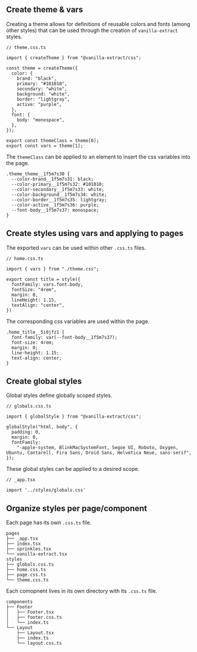 ## Create theme & vars

Creating a theme allows for definitions of reusable colors and fonts (among other styles) that can be used through the creation of `vanilla-extract` styles.

```
// theme.css.ts

import { createTheme } from "@vanilla-extract/css";

const theme = createTheme({
  color: {
    brand: "black",
    primary: "#101010",
    secondary: "white",
    background: "white",
    border: "lightgray",
    active: "purple",
  },
  font: {
    body: "monospace",
  },
});

export const themeClass = theme[0];
export const vars = theme[1];
```

The `themeClass` can be applied to an element to insert the css variables into the page.

```
.theme_theme__1f5m7s30 {
  --color-brand__1f5m7s31: black;
  --color-primary__1f5m7s32: #101010;
  --color-secondary__1f5m7s33: white;
  --color-background__1f5m7s34: white;
  --color-border__1f5m7s35: lightgray;
  --color-active__1f5m7s36: purple;
  --font-body__1f5m7s37: monospace;
}
```

## Create styles using vars and applying to pages

The exported `vars` can be used within other `.css.ts` files.

```
// home.css.ts

import { vars } from "./theme.css";

export const title = style({
  fontFamily: vars.font.body,
  fontSize: "4rem",
  margin: 0,
  lineHeight: 1.15,
  textAlign: "center",
})
```

The corresponding css variables are used within the page.

```
.home_title__5i0jfz1 {
  font-family: var(--font-body__1f5m7s37);
  font-size: 4rem;
  margin: 0;
  line-height: 1.15;
  text-align: center;
}
```

## Create global styles

Global styles define globally scoped styles.

```
// globals.css.ts

import { globalStyle } from "@vanilla-extract/css";

globalStyle("html, body", {
  padding: 0,
  margin: 0,
  fontFamily:
    "-apple-system, BlinkMacSystemFont, Segoe UI, Roboto, Oxygen, Ubuntu, Cantarell, Fira Sans, Droid Sans, Helvetica Neue, sans-serif",
});
```

These global styles can be applied to a desired scope.

```
// _app.tsx

import '../styles/globals.css'
```

## Organize styles per page/component

Each page has its own `.css.ts` file.

```
pages
├── _app.tsx
├── index.tsx
├── sprinkles.tsx
└── vanilla-extract.tsx
styles
├── globals.css.ts
├── home.css.ts
├── page.css.ts
└── theme.css.ts
```

Each comopnent lives in its own directory with its `.css.ts` file.

```
components
├── Footer
│   ├── Footer.tsx
│   ├── footer.css.ts
│   └── index.ts
└── Layout
    ├── Layout.tsx
    ├── index.ts
    └── layout.css.ts
```

